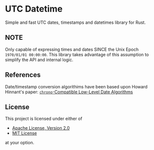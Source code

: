 # UTC Datetime
Simple and fast UTC dates, timestamps and datetimes library for Rust.

## NOTE
Only capable of expressing times and dates SINCE the Unix Epoch `1970/01/01 00:00:00`. This library takes advantage of this assumption to simplify the API and internal logic.

## References
Date/timestamp conversion algorithims have been based upon Howard Hinnant's paper:
[`chrono`-Compatible Low-Level Date Algorithms](http://howardhinnant.github.io/date_algorithms.html)

## License

This project is licensed under either of

* [Apache License, Version 2.0](https://www.apache.org/licenses/LICENSE-2.0)
* [MIT License](https://opensource.org/licenses/MIT)

at your option.